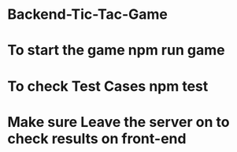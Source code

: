 # Backend-Tic-Tac-Game
# To start the game npm run game 
# To check Test Cases npm test
# Make sure Leave the server on to check results on front-end